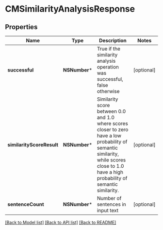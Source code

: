 # CMSimilarityAnalysisResponse

## Properties
Name | Type | Description | Notes
------------ | ------------- | ------------- | -------------
**successful** | **NSNumber*** | True if the similarity analysis operation was successful, false otherwise | [optional] 
**similarityScoreResult** | **NSNumber*** | Similarity score between 0.0 and 1.0 where scores closer to zero have a low probability of semantic similarity, while scores close to 1.0 have a high probability of semantic similarity. | [optional] 
**sentenceCount** | **NSNumber*** | Number of sentences in input text | [optional] 

[[Back to Model list]](../README.md#documentation-for-models) [[Back to API list]](../README.md#documentation-for-api-endpoints) [[Back to README]](../README.md)


